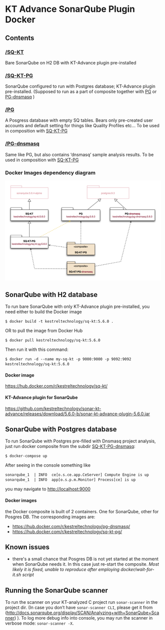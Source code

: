 # KT Advance SonarQube Plugin Docker

## Contents
### [/SQ-KT](SQ-KT)
Bare SonarQube on H2 DB with KT-Advance plugin pre-installed

### [/SQ-KT-PG](SQ-KT-PG)
SonarQube configured to run with Postgres database;  KT-Advance plugin pre-installed.
(Supposed to run as a part of composite together with [PG](PG) or [PG-dnsmasq](PG-dnsmasq) )

### [/PG](PG)
A Posgress database with empty SQ tables. Bears only pre-created user accounts and default setting for things like Quality Profiles etc... To be used in composition with [SQ-KT-PG](SQ-KT-PG)

### [/PG-dnsmasq](PG-dnsmasq)
Same like PG, but also contains ‘dnsmasq’ sample analysis results. To be used in composition with [SQ-KT-PG](SQ-KT-PG)


### Docker Images dependency diagram
![Docker Images dependency diagram](https://github.com/compartia/docker-sonar-kt-advance/blob/master/docs/deps.png?raw=true)


## SonarQube with H2 database
To run bare SonarQube with only KT-Advance plugin pre-installed, you need either to build the Docker image
```
$ docker build -t kestreltechnology/sq-kt:5.6.0 .
```
OR
to pull the image from Docker Hub

```
$ docker pull kestreltechnology/sq-kt:5.6.0
```
Then run it with this command:
```
$ docker run -d --name my-sq-kt -p 9000:9000 -p 9092:9092 kestreltechnology/sq-kt:5.6.0
```
#### Docker image
https://hub.docker.com/r/kestreltechnology/sq-kt/
#### KT-Advance plugin for SonarQube
https://github.com/kestreltechnology/sonar-kt-advance/releases/download/5.6.0-b/sonar-kt-advance-plugin-5.6.0.jar

## SonarQube with Postgres database
To run SonarQube with Postgres pre-filled with Dnsmasq project analysis,
just run docker composite from the subdir [SQ-KT-PG-dnsmasq](SQ-KT-PG-dnsmasq):
```
$ docker-compose up
```

After seeing in the console something like
```
sonarqube_1  | INFO  ce[o.s.ce.app.CeServer] Compute Engine is up
sonarqube_1  | INFO  app[o.s.p.m.Monitor] Process[ce] is up
```
you may navigate to [http://localhost:9000](http://localhost:9000)

#### Docker images
the Docker composite is built of 2 containers. One for SonarQube, other for Posgres DB. The corresponding images are:
- https://hub.docker.com/r/kestreltechnology/pg-dnsmasq/
- https://hub.docker.com/r/kestreltechnology/sq-kt-pg/

## Known issues
- there's a small chance that Posgres DB is not yet started at the moment when SonarQube needs it. In this case just re-start the composite. *Most likely it is fixed, unable to reproduce after employing docker/wait-for-it.sh script*

## Running the SonarQube scanner
To run the scanner on your KT-analyzed C project run `sonar-scanner` in the project dir. (In case you don’t have `sonar-scanner CLI`, please get it from (http://docs.sonarqube.org/display/SCAN/Analyzing+with+SonarQube+Scanner) ).
To log more debug info into console, you may run the scanner in verbose mode: `sonar-scanner -X`.
